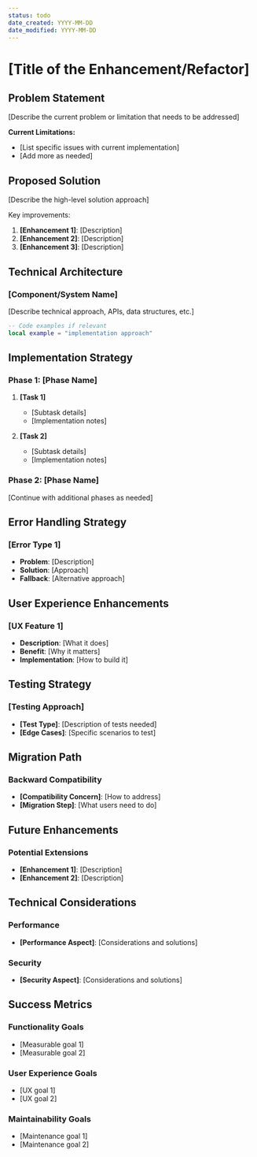 ```yaml
---
status: todo
date_created: YYYY-MM-DD
date_modified: YYYY-MM-DD
---
```


<!--
BACKLOG ITEM TEMPLATE

Status Options:
- todo: New item, not yet started
- in progress: Currently being worked on
- done: Completed implementation

Date Format: YYYY-MM-DD (ISO format)
- date_created: When this backlog item was first created
- date_modified: When this file was last updated (update when making changes)

Usage:
1. Copy this template to create new backlog items
2. Replace YYYY-MM-DD with actual dates
3. Update the title and content below
4. Remove this comment block
-->

# [Title of the Enhancement/Refactor]

## Problem Statement

[Describe the current problem or limitation that needs to be addressed]

**Current Limitations:**
- [List specific issues with current implementation]
- [Add more as needed]

## Proposed Solution

[Describe the high-level solution approach]

Key improvements:
1. **[Enhancement 1]**: [Description]
2. **[Enhancement 2]**: [Description]
3. **[Enhancement 3]**: [Description]

## Technical Architecture

### [Component/System Name]

[Describe technical approach, APIs, data structures, etc.]

```lua
-- Code examples if relevant
local example = "implementation approach"
```

## Implementation Strategy

### Phase 1: [Phase Name]
1. **[Task 1]**
   - [Subtask details]
   - [Implementation notes]

2. **[Task 2]**
   - [Subtask details]
   - [Implementation notes]

### Phase 2: [Phase Name]
[Continue with additional phases as needed]

## Error Handling Strategy

### [Error Type 1]
- **Problem**: [Description]
- **Solution**: [Approach]
- **Fallback**: [Alternative approach]

## User Experience Enhancements

### [UX Feature 1]
- **Description**: [What it does]
- **Benefit**: [Why it matters]
- **Implementation**: [How to build it]

## Testing Strategy

### [Testing Approach]
- **[Test Type]**: [Description of tests needed]
- **[Edge Cases]**: [Specific scenarios to test]

## Migration Path

### Backward Compatibility
- **[Compatibility Concern]**: [How to address]
- **[Migration Step]**: [What users need to do]

## Future Enhancements

### Potential Extensions
- **[Enhancement 1]**: [Description]
- **[Enhancement 2]**: [Description]

## Technical Considerations

### Performance
- **[Performance Aspect]**: [Considerations and solutions]

### Security
- **[Security Aspect]**: [Considerations and solutions]

## Success Metrics

### Functionality Goals
- [Measurable goal 1]
- [Measurable goal 2]

### User Experience Goals
- [UX goal 1]
- [UX goal 2]

### Maintainability Goals
- [Maintenance goal 1]
- [Maintenance goal 2]